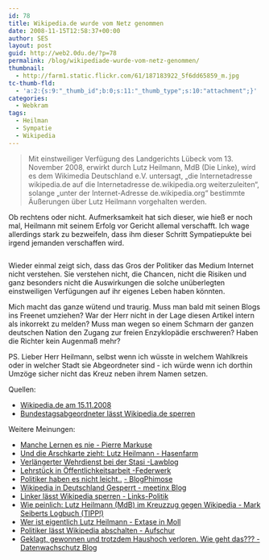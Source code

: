 ```yaml
---
id: 78
title: Wikipedia.de wurde vom Netz genommen
date: 2008-11-15T12:58:37+00:00
author: SES
layout: post
guid: http://web2.0du.de/?p=78
permalink: /blog/wikipediade-wurde-vom-netz-genommen/
thumbnail:
  - http://farm1.static.flickr.com/61/187183922_5f6dd65859_m.jpg
tc-thumb-fld:
  - 'a:2:{s:9:"_thumb_id";b:0;s:11:"_thumb_type";s:10:"attachment";}'
categories:
  - Webkram
tags:
  - Heilman
  - Sympatie
  - Wikipedia
---
```

> Mit einstweiliger Verfügung des Landgerichts Lübeck vom 13. November 2008, erwirkt durch Lutz Heilmann, MdB (Die Linke), wird es dem Wikimedia Deutschland e.V. untersagt, &#8222;die Internetadresse wikipedia.de auf die Internetadresse de.wikipedia.org weiterzuleiten&#8220;, solange &#8222;unter der Internet-Adresse de.wikipedia.org&#8220; bestimmte Äußerungen über Lutz Heilmann vorgehalten werden.

Ob rechtens oder nicht. Aufmerksamkeit hat sich dieser, wie hieß er noch mal, Heilmann mit seinem Erfolg vor Gericht allemal verschafft. Ich wage allerdings stark zu bezweifeln, dass ihm dieser Schritt Sympatiepukte bei irgend jemanden verschaffen wird.

[<img loading="lazy"  title="I edit Wikipedia" src="http://farm3.static.flickr.com/2030/2453225588_bd12f72712.jpg" alt=""   />](http://www.flickr.com/photos/mikeeperez/2453225588/sizes/m/)

Wieder einmal zeigt sich, dass das Gros der Politiker das Medium Internet nicht verstehen. Sie verstehen nicht, die Chancen, nicht die Risiken und ganz besonders nicht die Auswirkungen die solche unüberlegten einstweiligen Verfügungen auf ihr eigenes Leben haben könnten.

Mich macht das ganze wütend und traurig. Muss man bald mit seinen Blogs ins Freenet umziehen? War der Herr nicht in der Lage diesen Artikel intern als inkorrekt zu melden? Muss man wegen so einem Schmarn der ganzen deutschen Nation den Zugang zur freien Enzyklopädie erschweren? Haben die Richter kein Augenmaß mehr?

PS. Lieber Herr Heilmann, selbst wenn ich wüsste in welchem Wahlkreis oder in welcher Stadt sie Abgeordneter sind - ich würde wenn ich dorthin Umzöge sicher nicht das Kreuz neben ihrem Namen setzen.

Quellen:

  * [Wikipedia.de am 15.11.2008](http://www.wikipedia.de/)
  * [Bundestagsabgeordneter lässt Wikipedia.de sperren](http://www.heise.de/newsticker/Bundestagsabgeordneter-laesst-wikipedia-de-sperren--/meldung/118930)

Weitere Meinungen:

  * [Manche Lernen es nie - Pierre Markuse](http://www.pierre-markuse.de/2008/11/15/lutz-heilmann-und-wikipedia-manche-lernen-es-nie/)
  * [Und die Arschkarte zieht: Lutz Heilmann - Hasenfarm](http://www.hasen-farm.de/2008/11/15/und-die-arschkarte-zieht-lutz-heilmann/)
  * [Verlängerter Wehrdienst bei der Stasi -Lawblog](http://www.lawblog.de/index.php/archives/2008/11/15/verlangerter-wehrdienst-bei-der-stasi/)
  * [Lehrstück in Öffentlichkeitsarbeit -Federwerk
](http://federwerk.de/2008/11/15/lehrstueck-in-oeffentlichkeitsarbeit/)
  * [Politiker haben es nicht leicht..](http://blog.phimose-info.de/2008/11/66-politiker-haben-es-nicht-leicht/) [- BlogPhimose](http://blog.phimose-info.de/2008/11/66-politiker-haben-es-nicht-leicht/)
  * [Wikipedia in Deutschland Gesperrt - meetinx Blog](http://www.meetinx.de/wordpress/wikipedia-in-deutschland-gesperrt/)
  * [Linker lässt Wikipedia sperren - Links-Politik](http://links-politik.de/2008/11/15/linker-lasst-wikipediade-sperren/)
  * [Wie peinlich: Lutz Heilmann (MdB) im Kreuzzug gegen Wikipedia - Mark Seiberts Logbuch (TIPP!)](http://www.mark.linkeblogs.de/2008/11/15/wie-peinlich-lutz-heilmann-mdb-im-kreuzzug-gegen-wikipedia/)
  * [Wer ist eigentlich Lutz Heilmann - Extase in Moll](http://www.finsblog.de/?p=227)
  * [Politiker lässt Wikipedia abschalten - Aufschur](http://www.aufschnur.de/2008-11/politiker-laesst-wikipedia-abschalten/)
  * [Geklagt, gewonnen und trotzdem Haushoch verloren. Wie geht das??? -Datenwachschutz Blog](http://www.blog.datenwachschutz.de/2008/11/geklagt-gewonnen-und-trotzdem-haushoch-verloren-wie-geht-das/)
